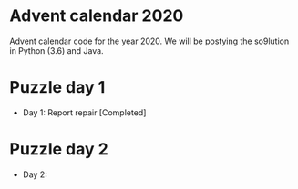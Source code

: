 # Advent calendar 2020
Advent calendar code for the year 2020. We will be postying the so9lution in Python (3.6) and Java.

# Puzzle day 1
* Day 1: Report repair [Completed]

# Puzzle day 2
* Day 2: 


